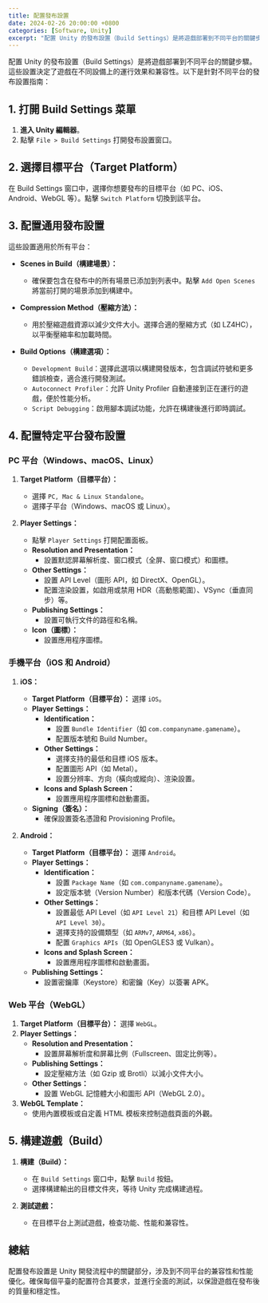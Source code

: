 ```yaml
---
title: 配置發布設置
date: 2024-02-26 20:00:00 +0800
categories: [Software, Unity]
excerpt: "配置 Unity 的發布設置（Build Settings）是將遊戲部署到不同平台的關鍵步驟"
---
```


配置 Unity 的發布設置（Build Settings）是將遊戲部署到不同平台的關鍵步驟。這些設置決定了遊戲在不同設備上的運行效果和兼容性。以下是針對不同平台的發布設置指南：

## **1. 打開 Build Settings 菜單**

1. **進入 Unity 編輯器**。
2. 點擊 `File > Build Settings` 打開發布設置窗口。

## **2. 選擇目標平台（Target Platform）**

在 Build Settings 窗口中，選擇你想要發布的目標平台（如 PC、iOS、Android、WebGL 等）。點擊 `Switch Platform` 切換到該平台。

## **3. 配置通用發布設置**

這些設置適用於所有平台：

- **Scenes in Build（構建場景）：**
  - 確保要包含在發布中的所有場景已添加到列表中。點擊 `Add Open Scenes` 將當前打開的場景添加到構建中。

- **Compression Method（壓縮方法）：**
  - 用於壓縮遊戲資源以減少文件大小。選擇合適的壓縮方式（如 LZ4HC），以平衡壓縮率和加載時間。

- **Build Options（構建選項）：**
  - `Development Build`：選擇此選項以構建開發版本，包含調試符號和更多錯誤檢查，適合進行開發測試。
  - `Autoconnect Profiler`：允許 Unity Profiler 自動連接到正在運行的遊戲，便於性能分析。
  - `Script Debugging`：啟用腳本調試功能，允許在構建後進行即時調試。

## **4. 配置特定平台發布設置**

### **PC 平台（Windows、macOS、Linux）**

1. **Target Platform（目標平台）：**
   - 選擇 `PC, Mac & Linux Standalone`。
   - 選擇子平台（Windows、macOS 或 Linux）。

2. **Player Settings：**
   - 點擊 `Player Settings` 打開配置面板。
   - **Resolution and Presentation：**
     - 設置默認屏幕解析度、窗口模式（全屏、窗口模式）和圖標。
   - **Other Settings：**
     - 設置 API Level（圖形 API，如 DirectX、OpenGL）。
     - 配置渲染設置，如啟用或禁用 HDR（高動態範圍）、VSync（垂直同步）等。
   - **Publishing Settings：**
     - 設置可執行文件的路徑和名稱。
   - **Icon（圖標）：**
     - 設置應用程序圖標。
     
### **手機平台（iOS 和 Android）**

1. **iOS：**
   - **Target Platform（目標平台）：** 選擇 `iOS`。
   - **Player Settings：**
     - **Identification：**
       - 設置 `Bundle Identifier`（如 `com.companyname.gamename`）。
       - 配置版本號和 Build Number。
     - **Other Settings：**
       - 選擇支持的最低和目標 iOS 版本。
       - 配置圖形 API（如 Metal）。
       - 設置分辨率、方向（橫向或縱向）、渲染設置。
     - **Icons and Splash Screen：**
       - 設置應用程序圖標和啟動畫面。
   - **Signing（簽名）：**
     - 確保設置簽名憑證和 Provisioning Profile。

2. **Android：**
   - **Target Platform（目標平台）：** 選擇 `Android`。
   - **Player Settings：**
     - **Identification：**
       - 設置 `Package Name`（如 `com.companyname.gamename`）。
       - 設定版本號（Version Number）和版本代碼（Version Code）。
     - **Other Settings：**
       - 設置最低 API Level（如 `API Level 21`）和目標 API Level（如 `API Level 30`）。
       - 選擇支持的設備類型（如 `ARMv7`, `ARM64`, `x86`）。
       - 配置 `Graphics APIs`（如 OpenGLES3 或 Vulkan）。
     - **Icons and Splash Screen：**
       - 設置應用程序圖標和啟動畫面。
   - **Publishing Settings：**
     - 設置密鑰庫（Keystore）和密鑰（Key）以簽署 APK。

### **Web 平台（WebGL）**

1. **Target Platform（目標平台）：** 選擇 `WebGL`。
2. **Player Settings：**
   - **Resolution and Presentation：**
     - 設置屏幕解析度和屏幕比例（Fullscreen、固定比例等）。
   - **Publishing Settings：**
     - 設定壓縮方法（如 Gzip 或 Brotli）以減小文件大小。
   - **Other Settings：**
     - 設置 WebGL 記憶體大小和圖形 API（WebGL 2.0）。
3. **WebGL Template：**
   - 使用內置模板或自定義 HTML 模板來控制遊戲頁面的外觀。

## **5. 構建遊戲（Build）**

1. **構建（Build）：**
   - 在 `Build Settings` 窗口中，點擊 `Build` 按鈕。
   - 選擇構建輸出的目標文件夾，等待 Unity 完成構建過程。

2. **測試遊戲：**
   - 在目標平台上測試遊戲，檢查功能、性能和兼容性。

## **總結**

配置發布設置是 Unity 開發流程中的關鍵部分，涉及到不同平台的兼容性和性能優化。確保每個平臺的配置符合其要求，並進行全面的測試，以保證遊戲在發布後的質量和穩定性。
